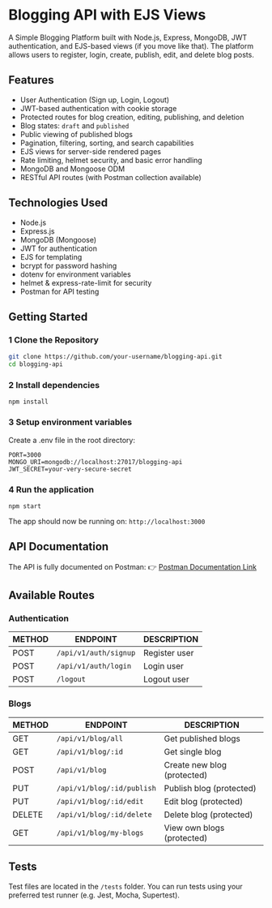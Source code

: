 # Blogging API with EJS Views

A Simple Blogging Platform built with Node.js, Express, MongoDB, JWT authentication, and EJS-based views (if you move like that).
The platform allows users to register, login, create, publish, edit, and delete blog posts.

## Features

- User Authentication (Sign up, Login, Logout)
- JWT-based authentication with cookie storage
- Protected routes for blog creation, editing, publishing, and deletion
- Blog states: `draft` and `published`
- Public viewing of published blogs
- Pagination, filtering, sorting, and search capabilities
- EJS views for server-side rendered pages
- Rate limiting, helmet security, and basic error handling
- MongoDB and Mongoose ODM
- RESTful API routes (with Postman collection available)

## Technologies Used

- Node.js
- Express.js
- MongoDB (Mongoose)
- JWT for authentication
- EJS for templating
- bcrypt for password hashing
- dotenv for environment variables
- helmet & express-rate-limit for security
- Postman for API testing

## Getting Started

### 1 Clone the Repository

```bash
git clone https://github.com/your-username/blogging-api.git
cd blogging-api
```

### 2 Install dependencies

```npm install```

### 3 Setup environment variables

Create a .env file in the root directory:

``` env
PORT=3000
MONGO_URI=mongodb://localhost:27017/blogging-api
JWT_SECRET=your-very-secure-secret
```

### 4 Run the application

`
npm start
`

The app should now be running on: `http://localhost:3000`

## API Documentation

The API is fully documented on Postman:
👉 [Postman Documentation Link](https://documenter.getpostman.com/view/23173920/2sB2x6kC9p)

## Available Routes

### Authentication

| METHOD | ENDPOINT              | DESCRIPTION   |
| ------ | --------------------- | ------------- |
| POST   | `/api/v1/auth/signup` | Register user |
| POST   | `/api/v1/auth/login`  | Login user    |
| POST   | `/logout`             | Logout user   |

### Blogs

| METHOD | ENDPOINT                   | DESCRIPTION                 |
| ------ | -------------------------- | --------------------------- |
| GET    | `/api/v1/blog/all`         | Get published blogs         |
| GET    | `/api/v1/blog/:id`         | Get single blog             |
| POST   | `/api/v1/blog`             | Create new blog (protected) |
| PUT    | `/api/v1/blog/:id/publish` | Publish blog (protected)    |
| PUT    | `/api/v1/blog/:id/edit`    | Edit blog (protected)       |
| DELETE | `/api/v1/blog/:id/delete`  | Delete blog (protected)     |
| GET    | `/api/v1/blog/my-blogs`    | View own blogs (protected)  |

## Tests

Test files are located in the `/tests` folder.
You can run tests using your preferred test runner (e.g. Jest, Mocha, Supertest).
